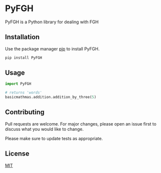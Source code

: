 # PyFGH
PyFGH is a Python library for dealing with FGH

## Installation
Use the package manager [pip](https://pip.pypa.io/en/stable/) to install PyFGH.

```bash
pip install PyFGH
```

## Usage

```python
import PyFGH

# returns 'words'
basicmathmas.addition.addition_by_three(5)
```

## Contributing

Pull requests are welcome. For major changes, please open an issue first
to discuss what you would like to change.

Please make sure to update tests as appropriate.

## License

[MIT](https://choosealicense.com/licenses/mit/)

